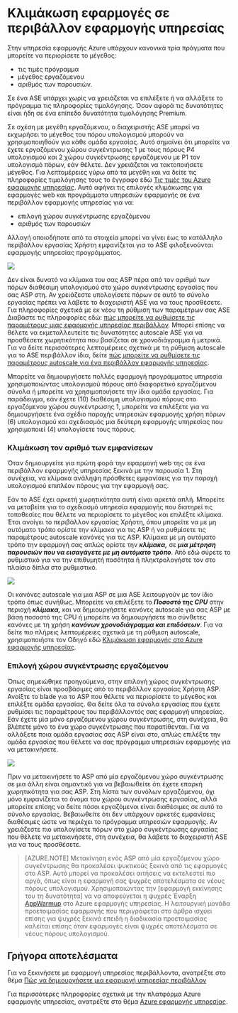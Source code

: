 <properties 
    pageTitle="Τρόπος για να κλιμακωθεί εφαρμογής σε ένα περιβάλλον εφαρμογής υπηρεσίας" 
    description="Κλιμάκωση εφαρμογής σε ένα περιβάλλον εφαρμογής υπηρεσίας" 
    services="app-service" 
    documentationCenter="" 
    authors="ccompy" 
    manager="stefsch" 
    editor="jimbe"/>

<tags 
    ms.service="app-service" 
    ms.workload="na" 
    ms.tgt_pltfrm="na" 
    ms.devlang="na" 
    ms.topic="article" 
    ms.date="10/17/2016" 
    ms.author="ccompy"/>

# <a name="scaling-apps-in-an-app-service-environment"></a>Κλιμάκωση εφαρμογές σε περιβάλλον εφαρμογής υπηρεσίας #

Στην υπηρεσία εφαρμογής Azure υπάρχουν κανονικά τρία πράγματα που μπορείτε να περιορίσετε το μέγεθος:

- τις τιμές πρόγραμμα
- μέγεθος εργαζόμενου 
- αριθμός των παρουσιών.

Σε ένα ASE υπάρχει χωρίς να χρειάζεται να επιλέξετε ή να αλλάξετε το πρόγραμμα τις πληροφορίες τιμολόγησης.  Όσον αφορά τις δυνατότητες είναι ήδη σε ένα επίπεδο δυνατότητα τιμολόγησης Premium.  

Σε σχέση με μεγέθη εργαζόμενου, ο διαχειριστής ASE μπορεί να εκχωρήσει το μέγεθος του πόρου υπολογισμού μπορούν να χρησιμοποιηθούν για κάθε ομάδα εργασίας.  Αυτό σημαίνει ότι μπορείτε να έχετε εργαζόμενου χώρου συγκέντρωσης 1 με τους πόρους P4 υπολογισμού και 2 χώρου συγκέντρωσης εργαζόμενου με P1 τον υπολογισμό πόρων, εάν θέλετε.  Δεν χρειάζεται να τακτοποιήσετε μέγεθος.  Για λεπτομέρειες γύρω από τα μεγέθη και να δείτε τις πληροφορίες τιμολόγησης τους το έγγραφο εδώ [Τις τιμές του Azure εφαρμογής υπηρεσίας][AppServicePricing].  Αυτό αφήνει τις επιλογές κλιμάκωσης για εφαρμογές web και προγράμματα υπηρεσιών εφαρμογής σε ένα περιβάλλον εφαρμογής υπηρεσίας για να:

- επιλογή χώρου συγκέντρωσης εργαζόμενου
- αριθμός των παρουσιών

Αλλαγή οποιοδήποτε από τα στοιχεία μπορεί να γίνει έως το κατάλληλο περιβάλλον εργασίας Χρήστη εμφανίζεται για το ASE φιλοξενούνται εφαρμογής υπηρεσίας προγράμματος.  

![][1]

Δεν είναι δυνατό να κλίμακα του σας ASP πέρα από τον αριθμό των πόρων διαθέσιμη υπολογισμού στο χώρο συγκέντρωσης εργασίας που σας ASP στη.  Αν χρειάζεστε υπολογίσετε πόρων σε αυτό το σύνολο εργασίας πρέπει να λάβετε το διαχειριστή ASE για να τους προσθέσετε.  Για πληροφορίες σχετικά με εκ νέου τη ρύθμιση των παραμέτρων σας ASE Διαβάστε τις πληροφορίες εδώ: [πώς μπορείτε να ρυθμίσετε τις παραμέτρους μιας εφαρμογής υπηρεσίας περιβάλλον][HowtoConfigureASE].  Μπορεί επίσης να θέλετε να εκμεταλλευτείτε τις δυνατότητες autoscale ASE για να προσθέσετε χωρητικότητα που βασίζεται σε χρονοδιάγραμμα ή μετρικά.  Για να δείτε περισσότερες λεπτομέρειες σχετικά με τη ρύθμιση autoscale για το ASE περιβάλλον ίδια, δείτε [πώς μπορείτε να ρυθμίσετε τις παραμέτρους autoscale για ένα περιβάλλον εφαρμογής υπηρεσίας][ASEAutoscale].

Μπορείτε να δημιουργήσετε πολλές εφαρμογή προγράμματος υπηρεσία χρησιμοποιώντας υπολογισμού πόρους από διαφορετικό εργαζόμενου σύνολα ή μπορείτε να χρησιμοποιήσετε την ίδια ομάδα εργασίας.  Για παράδειγμα, εάν έχετε (10) διαθέσιμη υπολογισμού πόρους στο εργαζόμενου χώρου συγκέντρωσης 1, μπορείτε να επιλέξετε για να δημιουργήσετε ένα σχέδιο παροχής υπηρεσιών εφαρμογής χρήση πόρων (6) υπολογισμού και σχεδιασμός μια δεύτερη εφαρμογής υπηρεσίας που χρησιμοποιεί (4) υπολογίσετε τους πόρους.

### <a name="scaling-the-number-of-instances"></a>Κλιμάκωση τον αριθμό των εμφανίσεων ###

Όταν δημιουργείτε για πρώτη φορά την εφαρμογή web της σε ένα περιβάλλον εφαρμογής υπηρεσίας ξεκινά με την παρουσία 1.  Στη συνέχεια, να κλίμακα ανάληψη πρόσθετες εμφανίσεις για την παροχή υπολογισμού επιπλέον πόρους για την εφαρμογή σας.   

Εάν το ASE έχει αρκετή χωρητικότητα αυτή είναι αρκετά απλή.  Μπορείτε να μεταβείτε για το σχεδιασμό υπηρεσία εφαρμογής που διατηρεί τις τοποθεσίες που θέλετε να περιορίσετε το μέγεθος και επιλέξτε κλίμακα.  Έτσι ανοίγει το περιβάλλον εργασίας Χρήστη, όπου μπορείτε να με μη αυτόματο τρόπο ορίστε την κλίμακα για τις ASP ή να ρυθμίσετε τις παραμέτρους autoscale κανόνες για τις ASP.  Κλίμακα με μη αυτόματο τρόπο την εφαρμογή σας απλώς ορίστε την ***κλίμακα,*** σε ***μια μέτρηση παρουσιών που να εισαγάγετε με μη αυτόματο τρόπο***.  Από εδώ σύρετε το ρυθμιστικό για να την επιθυμητή ποσότητα ή πληκτρολογήστε τον στο πλαίσιο δίπλα στο ρυθμιστικό.  

![][2] 

Οι κανόνες autoscale για μια ASP σε μια ASE λειτουργούν με τον ίδιο τρόπο όπως συνήθως.  Μπορείτε να επιλέξετε το ***Ποσοστό της CPU*** στην περιοχή ***κλίμακα,*** και να δημιουργήσετε κανόνες autoscale για σας ASP με βάση ποσοστό της CPU ή μπορείτε να δημιουργήσετε πιο σύνθετες κανόνες με τη χρήση ***κανόνων χρονοδιάγραμμα και επιδόσεων***.  Για να δείτε πιο πλήρεις λεπτομέρειες σχετικά με τη ρύθμιση autoscale, χρησιμοποιήστε τον Οδηγό εδώ [Κλιμάκωση εφαρμογής στο Azure εφαρμογής υπηρεσίας][AppScale]. 


### <a name="worker-pool-selection"></a>Επιλογή χώρου συγκέντρωσης εργαζόμενου ###

Όπως σημειώθηκε προηγούμενα, στην επιλογή χώρος συγκέντρωσης εργασίας είναι προσβάσιμες από το περιβάλλον εργασίας Χρήστη ASP.  Ανοίξτε το blade για το ASP που θέλετε να περιορίσετε το μέγεθος και επιλέξτε ομάδα εργασίας.  Θα δείτε όλα τα σύνολα εργασίας που έχετε ρυθμίσει τις παραμέτρους του περιβάλλοντός σας εφαρμογή υπηρεσίας.  Εάν έχετε μία μόνο εργαζόμενου χώρου συγκέντρωσης, στη συνέχεια, θα βλέπετε μόνο το ένα χώρο συγκέντρωσης που παρατίθενται.  Για να αλλάξετε ποια ομάδα εργασίας σας ASP είναι στο, απλώς επιλέξτε την ομάδα εργασίας που θέλετε να σας πρόγραμμα υπηρεσιών εφαρμογής για να μετακινήσετε.  

![][3]

Πριν να μετακινήσετε το ASP από μία εργαζόμενου χώρο συγκέντρωσης σε μια άλλη είναι σημαντικό για να βεβαιωθείτε ότι έχετε επαρκή χωρητικότητα για σας ASP.  Στη λίστα των συνόλων εργαζόμενου, όχι μόνο εμφανίζεται το όνομα του χώρου συγκέντρωσης εργασίας, αλλά μπορείτε επίσης να δείτε πόσοι εργαζόμενοι είναι διαθέσιμες σε αυτό το σύνολο εργασίας.  Βεβαιωθείτε ότι δεν υπάρχουν αρκετές εμφανίσεις διαθέσιμες ώστε να περιέχει το πρόγραμμα υπηρεσιών εφαρμογής.  Αν χρειάζεστε πιο υπολογίσετε πόρων στο χώρο συγκέντρωσης εργασίας που θέλετε να μετακινήσετε, στη συνέχεια, θα λάβετε το διαχειριστή ASE για να τους προσθέσετε.  

> [AZURE.NOTE] Μετακίνηση ενός ASP από μία εργαζόμενου χώρο συγκέντρωσης θα προκαλέσει ψυκτικούς ξεκινά από τις εφαρμογές στο ASP.  Αυτό μπορεί να προκαλέσει αιτήσεις να εκτελεστεί πιο αργά, όπως είναι η εφαρμογή σας ψυχρές αποτελέσματα σε νέους πόρους υπολογισμού.  Χρησιμοποιώντας την [εφαρμογή εκκίνησης του τη δυνατότητα] να να αποφεύγεται η ψυχρές Έναρξη[ AppWarmup] στο Azure εφαρμογής υπηρεσίας.  Η λειτουργική μονάδα προετοιμασίας εφαρμογής που περιγράφεται στο άρθρο ισχύει επίσης για ψυχρές ξεκινά επειδή η διαδικασία προετοιμασίας καλείται επίσης όταν εφαρμογές είναι ψυχρές αποτελέσματα σε νέους πόρους υπολογισμού. 

## <a name="getting-started"></a>Γρήγορα αποτελέσματα

Για να ξεκινήσετε με εφαρμογή υπηρεσίας περιβάλλοντα, ανατρέξτε στο θέμα [Πώς να δημιουργήσετε μια εφαρμογή υπηρεσίας περιβάλλον][HowtoCreateASE]

Για περισσότερες πληροφορίες σχετικά με την πλατφόρμα Azure εφαρμογής υπηρεσίας, ανατρέξτε στο θέμα [Azure εφαρμογής υπηρεσίας][AzureAppService].

<!--Image references-->
[1]: ./media/app-service-web-scale-a-web-app-in-an-app-service-environment/aseappscale-aspblade.png
[2]: ./media/app-service-web-scale-a-web-app-in-an-app-service-environment/aseappscale-manualscale.png
[3]: ./media/app-service-web-scale-a-web-app-in-an-app-service-environment/aseappscale-sizescale.png

<!--Links-->
[WhatisASE]: http://azure.microsoft.com/documentation/articles/app-service-app-service-environment-intro/
[ScaleWebapp]: http://azure.microsoft.com/documentation/articles/web-sites-scale/
[HowtoCreateASE]: http://azure.microsoft.com/documentation/articles/app-service-web-how-to-create-an-app-service-environment/
[HowtoConfigureASE]: http://azure.microsoft.com/documentation/articles/app-service-web-configure-an-app-service-environment/
[CreateWebappinASE]: http://azure.microsoft.com/documentation/articles/app-service-web-how-to-create-a-web-app-in-an-ase/
[Appserviceplans]: http://azure.microsoft.com/documentation/articles/azure-web-sites-web-hosting-plans-in-depth-overview/
[AppServicePricing]: http://azure.microsoft.com/pricing/details/app-service/ 
[AzureAppService]: http://azure.microsoft.com/documentation/articles/app-service-value-prop-what-is/
[ASEAutoscale]: http://azure.microsoft.com/documentation/articles/app-service-environment-auto-scale/
[AppScale]: http://azure.microsoft.com/documentation/articles/web-sites-scale/
[AppWarmup]: http://ruslany.net/2015/09/how-to-warm-up-azure-web-app-during-deployment-slots-swap/
